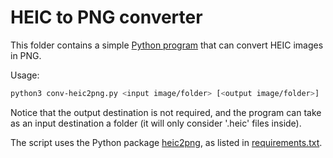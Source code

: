 # HEIC to PNG converter

This folder contains a simple [Python program](./conv-heic2png.py) that can convert HEIC images in PNG.

Usage:

```bash
python3 conv-heic2png.py <input image/folder> [<output image/folder>]
```

Notice that the output destination is not required, and the program can take as an input destination a folder (it will only consider '.heic' files inside).

The script uses the Python package [heic2png](https://pypi.org/project/HEIC2PNG/), as listed in [requirements.txt](./requirements.txt).
